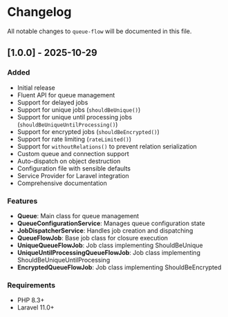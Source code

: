 # Changelog

All notable changes to `queue-flow` will be documented in this file.

## [1.0.0] - 2025-10-29

### Added
- Initial release
- Fluent API for queue management
- Support for delayed jobs
- Support for unique jobs (`shouldBeUnique()`)
- Support for unique until processing jobs (`shouldBeUniqueUntilProcessing()`)
- Support for encrypted jobs (`shouldBeEncrypted()`)
- Support for rate limiting (`rateLimited()`)
- Support for `withoutRelations()` to prevent relation serialization
- Custom queue and connection support
- Auto-dispatch on object destruction
- Configuration file with sensible defaults
- Service Provider for Laravel integration
- Comprehensive documentation

### Features
- **Queue**: Main class for queue management
- **QueueConfigurationService**: Manages queue configuration state
- **JobDispatcherService**: Handles job creation and dispatching
- **QueueFlowJob**: Base job class for closure execution
- **UniqueQueueFlowJob**: Job class implementing ShouldBeUnique
- **UniqueUntilProcessingQueueFlowJob**: Job class implementing ShouldBeUniqueUntilProcessing
- **EncryptedQueueFlowJob**: Job class implementing ShouldBeEncrypted

### Requirements
- PHP 8.3+
- Laravel 11.0+
